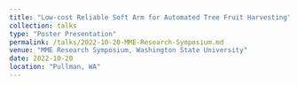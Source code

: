 ```yaml
---
title: "Low-cost Reliable Soft Arm for Automated Tree Fruit Harvesting"
collection: talks
type: "Poster Presentation"
permalink: /talks/2022-10-20-MME-Research-Symposium.md
venue: "MME Research Symposium, Washington State University"
date: 2022-10-20
location: "Pullman, WA"
---
```

<!--
[More information here](http://example2.com)

This is a description of your talk, which is a markdown files that can be all markdown-ified like any other post. Yay markdown!
